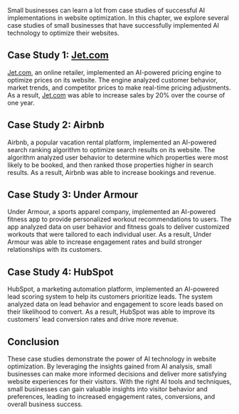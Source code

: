 

Small businesses can learn a lot from case studies of successful AI implementations in website optimization. In this chapter, we explore several case studies of small businesses that have successfully implemented AI technology to optimize their websites.

Case Study 1: [Jet.com](http://Jet.com)
---------------------------------------

[Jet.com](http://Jet.com), an online retailer, implemented an AI-powered pricing engine to optimize prices on its website. The engine analyzed customer behavior, market trends, and competitor prices to make real-time pricing adjustments. As a result, [Jet.com](http://Jet.com) was able to increase sales by 20% over the course of one year.

Case Study 2: Airbnb
--------------------

Airbnb, a popular vacation rental platform, implemented an AI-powered search ranking algorithm to optimize search results on its website. The algorithm analyzed user behavior to determine which properties were most likely to be booked, and then ranked those properties higher in search results. As a result, Airbnb was able to increase bookings and revenue.

Case Study 3: Under Armour
--------------------------

Under Armour, a sports apparel company, implemented an AI-powered fitness app to provide personalized workout recommendations to users. The app analyzed data on user behavior and fitness goals to deliver customized workouts that were tailored to each individual user. As a result, Under Armour was able to increase engagement rates and build stronger relationships with its customers.

Case Study 4: HubSpot
---------------------

HubSpot, a marketing automation platform, implemented an AI-powered lead scoring system to help its customers prioritize leads. The system analyzed data on lead behavior and engagement to score leads based on their likelihood to convert. As a result, HubSpot was able to improve its customers' lead conversion rates and drive more revenue.

Conclusion
----------

These case studies demonstrate the power of AI technology in website optimization. By leveraging the insights gained from AI analysis, small businesses can make more informed decisions and deliver more satisfying website experiences for their visitors. With the right AI tools and techniques, small businesses can gain valuable insights into visitor behavior and preferences, leading to increased engagement rates, conversions, and overall business success.
